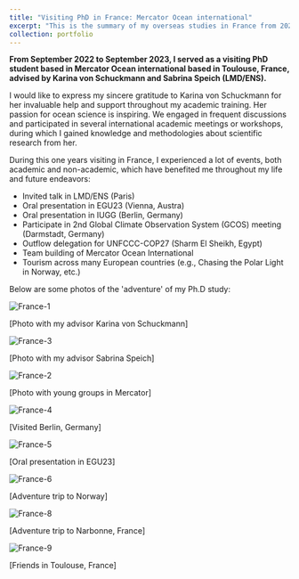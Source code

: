 ```yaml
---
title: "Visiting PhD in France: Mercator Ocean international"
excerpt: "This is the summary of my overseas studies in France from 2022 to 2023 <br/><img src='./France-1.jpeg'>"
collection: portfolio
---
```


**From September 2022 to September 2023, I served as a visiting PhD student based in Mercator Ocean international based in Toulouse, France, advised by Karina von Schuckmann and Sabrina Speich (LMD/ENS).**

I would like to express my sincere gratitude to Karina von Schuckmann for her invaluable help and support throughout my academic training. Her passion for ocean science is inspiring. We engaged in frequent discussions and participated in several international academic meetings or workshops, during which I gained knowledge and methodologies about scientific research from her. 

During this one years visiting in France, I experienced a lot of events, both academic and non-academic, which have benefited me throughout my life and future endeavors:

- Invited talk in LMD/ENS (Paris)
- Oral presentation in EGU23 (Vienna, Austra)
- Oral presentation in IUGG (Berlin, Germany)
- Participate in 2nd Global Climate Observation System (GCOS) meeting (Darmstadt, Germany)
- Outflow delegation for UNFCCC-COP27 (Sharm El Sheikh, Egypt)
- Team building of Mercator Ocean International
- Tourism across many European countries (e.g., Chasing the Polar Light in Norway, etc.)



Below are some photos of the 'adventure' of my Ph.D study:

![France-1](../France-1.jpeg)

[Photo with my advisor Karina von Schuckmann]

![France-3](../France-3.jpeg)

[Photo with my advisor Sabrina Speich]

![France-2](../France-2.jpeg)

[Photo with young groups in Mercator]

![France-4](../France-4.jpeg)

[Visited Berlin, Germany]

![France-5](../France-5.jpeg)

[Oral presentation in EGU23]

![France-6](../France-6.jpeg)

[Adventure trip to Norway]

![France-8](../France-8.jpeg)

[Adventure trip to Narbonne, France]

![France-9](../France-9.jpeg)

[Friends in Toulouse, France]
